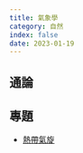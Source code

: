 ```yaml
---
title: 氣象學
category: 自然
index: false
date: 2023-01-19
---
```

## 通論
## 專題
- [熱帶氣旋](/meteorology/tropical-cyclone/README.md)